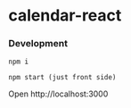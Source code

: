 # calendar-react

### Development
```
npm i
```

```
npm start (just front side)
```
Open http://localhost:3000
